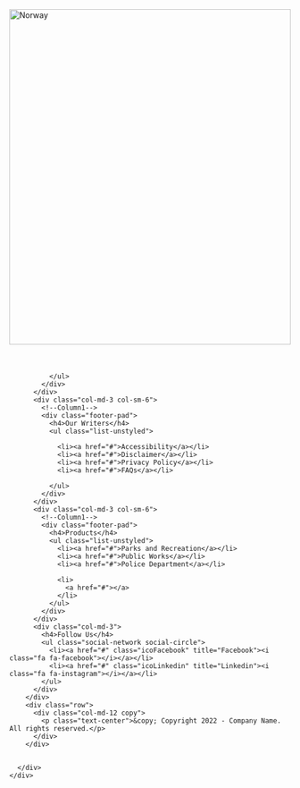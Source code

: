 
  
<div  class=" container "  style="height:600px; margin-bottom: 50px;" >
  <img src="https://media-cldnry.s-nbcnews.com/image/upload/t_fit-1240w,f_auto,q_auto:best/rockcms/2022-03/black-lab-favorite-dog-main-220315-e8e0ee.jpg" alt="Norway" style="float:left;width:100%;height:100%;object-fit:cover;">
</div>




  

              </ul>
            </div>
          </div>
          <div class="col-md-3 col-sm-6">
            <!--Column1-->
            <div class="footer-pad">
              <h4>Our Writers</h4>
              <ul class="list-unstyled">

                <li><a href="#">Accessibility</a></li>
                <li><a href="#">Disclaimer</a></li>
                <li><a href="#">Privacy Policy</a></li>
                <li><a href="#">FAQs</a></li>

              </ul>
            </div>
          </div>
          <div class="col-md-3 col-sm-6">
            <!--Column1-->
            <div class="footer-pad">
              <h4>Products</h4>
              <ul class="list-unstyled">
                <li><a href="#">Parks and Recreation</a></li>
                <li><a href="#">Public Works</a></li>
                <li><a href="#">Police Department</a></li>

                <li>
                  <a href="#"></a>
                </li>
              </ul>
            </div>
          </div>
          <div class="col-md-3">
            <h4>Follow Us</h4>
            <ul class="social-network social-circle">
              <li><a href="#" class="icoFacebook" title="Facebook"><i class="fa fa-facebook"></i></a></li>
              <li><a href="#" class="icoLinkedin" title="Linkedin"><i class="fa fa-instagram"></i></a></li>
            </ul>
          </div>
        </div>
        <div class="row">
          <div class="col-md-12 copy">
            <p class="text-center">&copy; Copyright 2022 - Company Name. All rights reserved.</p>
          </div>
        </div>


      </div>
    </div>
  </footer>

  <!--end footer-->




  <!-- Optional JavaScript; choose one of the two! -->

  <!-- Option 1: jQuery and Bootstrap Bundle (includes Popper) -->
  <script src="https://cdn.jsdelivr.net/npm/jquery@3.5.1/dist/jquery.slim.min.js"
    integrity="sha384-DfXdz2htPH0lsSSs5nCTpuj/zy4C+OGpamoFVy38MVBnE+IbbVYUew+OrCXaRkfj"
    crossorigin="anonymous"></script>
  <script src="https://cdn.jsdelivr.net/npm/bootstrap@4.6.2/dist/js/bootstrap.bundle.min.js"
    integrity="sha384-Fy6S3B9q64WdZWQUiU+q4/2Lc9npb8tCaSX9FK7E8HnRr0Jz8D6OP9dO5Vg3Q9ct"
    crossorigin="anonymous"></script>

  <script>
    function openNav() {
      document.getElementById("myNav").style.width = "100%";
    }

    function closeNav() {
      document.getElementById("myNav").style.width = "0%";
    }
  </script>

  <!-- Option 2: Separate Popper and Bootstrap JS -->
  <!--
    <script src="https://cdn.jsdelivr.net/npm/jquery@3.5.1/dist/jquery.slim.min.js" integrity="sha384-DfXdz2htPH0lsSSs5nCTpuj/zy4C+OGpamoFVy38MVBnE+IbbVYUew+OrCXaRkfj" crossorigin="anonymous"></script>
    <script src="https://cdn.jsdelivr.net/npm/popper.js@1.16.1/dist/umd/popper.min.js" integrity="sha384-9/reFTGAW83EW2RDu2S0VKaIzap3H66lZH81PoYlFhbGU+6BZp6G7niu735Sk7lN" crossorigin="anonymous"></script>
    <script src="https://cdn.jsdelivr.net/npm/bootstrap@4.6.2/dist/js/bootstrap.min.js" integrity="sha384-+sLIOodYLS7CIrQpBjl+C7nPvqq+FbNUBDunl/OZv93DB7Ln/533i8e/mZXLi/P+" crossorigin="anonymous"></script>
    -->
</body>

</html>